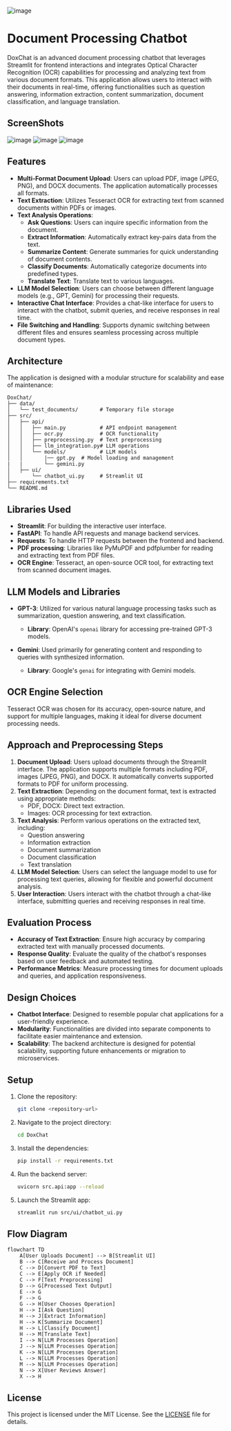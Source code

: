 ![image](https://github.com/Nishantth1/DoxChat/assets/97899868/4bd6b3e8-da16-4895-8a4b-84f55f9a1d65)

# Document Processing Chatbot

DoxChat is an advanced document processing chatbot that leverages Streamlit for frontend interactions and integrates Optical Character Recognition (OCR) capabilities for processing and analyzing text from various document formats. This application allows users to interact with their documents in real-time, offering functionalities such as question answering, information extraction, content summarization, document classification, and language translation.

## ScreenShots
![image](https://github.com/Nishantth1/DoxChat/assets/97899868/8faceb28-98e2-4423-8095-3328fd910ceb)
![image](https://github.com/Nishantth1/DoxChat/assets/97899868/7efb63c7-6c09-4a0b-90f0-77877493c5fc)
![image](https://github.com/Nishantth1/DoxChat/assets/97899868/464524d8-0746-4a74-be4d-efbcc633071e)


## Features

- **Multi-Format Document Upload**: Users can upload PDF, image (JPEG, PNG), and DOCX documents. The application automatically processes all formats.
- **Text Extraction**: Utilizes Tesseract OCR for extracting text from scanned documents within PDFs or images.
- **Text Analysis Operations**:
  - **Ask Questions**: Users can inquire specific information from the document.
  - **Extract Information**: Automatically extract key-pairs data from the text.
  - **Summarize Content**: Generate summaries for quick understanding of document contents.
  - **Classify Documents**: Automatically categorize documents into predefined types.
  - **Translate Text**: Translate text to various languages.
- **LLM Model Selection**: Users can choose between different language models (e.g., GPT, Gemini) for processing their requests.
- **Interactive Chat Interface**: Provides a chat-like interface for users to interact with the chatbot, submit queries, and receive responses in real time.
- **File Switching and Handling**: Supports dynamic switching between different files and ensures seamless processing across multiple document types.

## Architecture

The application is designed with a modular structure for scalability and ease of maintenance:

```
DoxChat/
├── data/
│   └── test_documents/       # Temporary file storage
├── src/
│   ├── api/
│   │   ├── main.py           # API endpoint management
│   │   ├── ocr.py            # OCR functionality
│   │   ├── preprocessing.py  # Text preprocessing
│   │   ├── llm_integration.py# LLM operations
│   │   └── models/           # LLM models
│   │       |── gpt.py  # Model loading and management
|   |       └── gemini.py
│   ├── ui/
│       └── chatbot_ui.py     # Streamlit UI
├── requirements.txt          
└── README.md                 
```

## Libraries Used

- **Streamlit**: For building the interactive user interface.
- **FastAPI**: To handle API requests and manage backend services.
- **Requests**: To handle HTTP requests between the frontend and backend.
- **PDF processing**: Libraries like PyMuPDF and pdfplumber for reading and extracting text from PDF files.
- **OCR Engine**: Tesseract, an open-source OCR tool, for extracting text from scanned document images.

## LLM Models and Libraries

- **GPT-3**: Utilized for various natural language processing tasks such as summarization, question answering, and text classification.
  - **Library**: OpenAI's `openai` library for accessing pre-trained GPT-3 models.

- **Gemini**: Used primarily for generating content and responding to queries with synthesized information.
  - **Library**: Google's `genai` for integrating with Gemini models.

## OCR Engine Selection

Tesseract OCR was chosen for its accuracy, open-source nature, and support for multiple languages, making it ideal for diverse document processing needs.

## Approach and Preprocessing Steps

1. **Document Upload**: Users upload documents through the Streamlit interface. The application supports multiple formats including PDF, images (JPEG, PNG), and DOCX. It automatically converts supported formats to PDF for uniform processing.
2. **Text Extraction**: Depending on the document format, text is extracted using appropriate methods:
   - PDF, DOCX: Direct text extraction.
   - Images: OCR processing for text extraction.
3. **Text Analysis**: Perform various operations on the extracted text, including:
   - Question answering
   - Information extraction
   - Document summarization
   - Document classification
   - Text translation
4. **LLM Model Selection**: Users can select the language model to use for processing text queries, allowing for flexible and powerful document analysis.
5. **User Interaction**: Users interact with the chatbot through a chat-like interface, submitting queries and receiving responses in real time.

## Evaluation Process

- **Accuracy of Text Extraction**: Ensure high accuracy by comparing extracted text with manually processed documents.
- **Response Quality**: Evaluate the quality of the chatbot's responses based on user feedback and automated testing.
- **Performance Metrics**: Measure processing times for document uploads and queries, and application responsiveness.

## Design Choices

- **Chatbot Interface**: Designed to resemble popular chat applications for a user-friendly experience.
- **Modularity**: Functionalities are divided into separate components to facilitate easier maintenance and extension.
- **Scalability**: The backend architecture is designed for potential scalability, supporting future enhancements or migration to microservices.

## Setup

1. Clone the repository:
   ```bash
   git clone <repository-url>
   ```
2. Navigate to the project directory:
   ```bash
   cd DoxChat
   ```
3. Install the dependencies:
   ```bash
   pip install -r requirements.txt
   ```
4. Run the backend server:
   ```bash
   uvicorn src.api:app --reload
   ```
5. Launch the Streamlit app:
   ```bash
   streamlit run src/ui/chatbot_ui.py
   ```

## Flow Diagram

```mermaid
flowchart TD
    A[User Uploads Document] --> B[Streamlit UI]
    B --> C[Receive and Process Document]
    C --> D[Convert PDF to Text]
    C --> E[Apply OCR if Needed]
    C --> F[Text Preprocessing]
    D --> G[Processed Text Output]
    E --> G
    F --> G
    G --> H[User Chooses Operation]
    H --> I[Ask Question]
    H --> J[Extract Information]
    H --> K[Summarize Document]
    H --> L[Classify Document]
    H --> M[Translate Text]
    I --> N[LLM Processes Operation]
    J --> N[LLM Processes Operation]
    K --> N[LLM Processes Operation]
    L --> N[LLM Processes Operation]
    M --> N[LLM Processes Operation]
    N --> X[User Reviews Answer]
    X --> H
```

## License

This project is licensed under the MIT License. See the [LICENSE](LICENSE) file for details.
